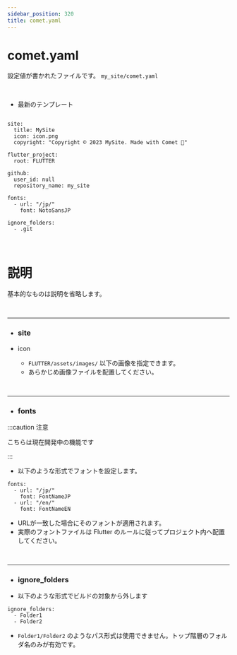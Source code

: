```yaml
---
sidebar_position: 320
title: comet.yaml
---
```


# comet.yaml

設定値が書かれたファイルです。 `my_site/comet.yaml`

<br />

- 最新のテンプレート

```

site:
  title: MySite
  icon: icon.png
  copyright: "Copyright ©︎ 2023 MySite. Made with Comet 💫"

flutter_project:
  root: FLUTTER

github:
  user_id: null
  repository_name: my_site

fonts:
  - url: "/jp/"
    font: NotoSansJP

ignore_folders:
  - .git

```

<br />

# 説明

基本的なものは説明を省略します。

<br />

<hr />

- ### site

- icon
  - `FLUTTER/assets/images/` 以下の画像を指定できます。
  - あらかじめ画像ファイルを配置してください。

<br />
<hr />

- ### fonts

:::caution 注意

こちらは現在開発中の機能です

:::

- 以下のような形式でフォントを設定します。

```
fonts:
  - url: "/jp/"
    font: FontNameJP
  - url: "/en/"
    font: FontNameEN
```

- URLが一致した場合にそのフォントが適用されます。
- 実際のフォントファイルは Flutter のルールに従ってプロジェクト内へ配置してください。

<br />
<hr />

- ### ignore_folders

- 以下のような形式でビルドの対象から外します

```
ignore_folders:
  - Folder1
  - Folder2
```

- `Folder1/Folder2` のようなパス形式は使用できません。トップ階層のフォルダ名のみが有効です。

<br />
